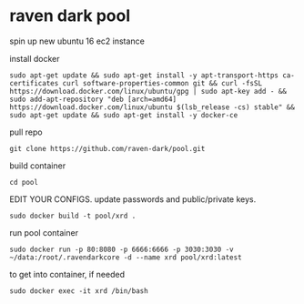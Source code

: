 # raven dark pool

spin up new ubuntu 16 ec2 instance

install docker

`sudo apt-get update && sudo apt-get install -y apt-transport-https ca-certificates curl software-properties-common git && curl -fsSL https://download.docker.com/linux/ubuntu/gpg | sudo apt-key add - && sudo add-apt-repository "deb [arch=amd64] https://download.docker.com/linux/ubuntu $(lsb_release -cs) stable" && sudo apt-get update && sudo apt-get install -y docker-ce`

pull repo

`git clone https://github.com/raven-dark/pool.git`

build container

`cd pool`

EDIT YOUR CONFIGS. update passwords and public/private keys.

`sudo docker build -t pool/xrd .`

run pool container

`sudo docker run -p 80:8080 -p 6666:6666 -p 3030:3030 -v ~/data:/root/.ravendarkcore -d --name xrd pool/xrd:latest`

to get into container, if needed

`sudo docker exec -it xrd /bin/bash`
